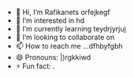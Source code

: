 - 👋 Hi, I’m Rafikanets orfejkegf
- 👀 I’m interested in hd
- 🌱 I’m currently learning teydrjyrjuj
- 💞️ I’m looking to collaborate on 
- 📫 How to reach me ...dfhbyfgbh
- 😄 Pronouns: |)rgkkiwd
- ⚡ Fun fact: .
<!---
Rafikanets/Rafikanets is a ✨ special ✨ repository because its `README.md` (this file) appears on your GitHub profile.
You can click the Preview link to take a look at your changes
